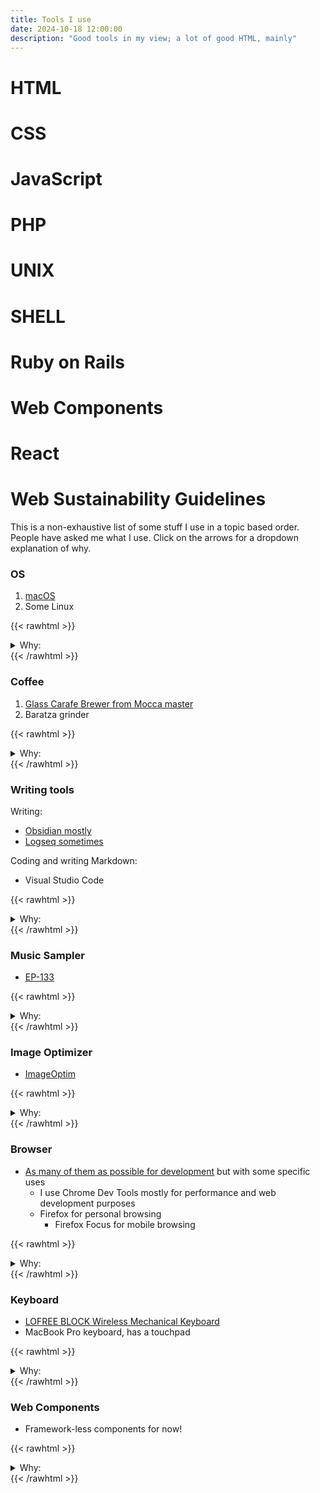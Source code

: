 ```yaml
---
title: Tools I use
date: 2024-10-18 12:00:00
description: "Good tools in my view; a lot of good HTML, mainly"
---
```


# HTML
# CSS
# JavaScript
# PHP
# UNIX
# SHELL
# Ruby on Rails
# Web Components
# React
# Web Sustainability Guidelines

This is a non-exhaustive list of some stuff I use in a topic based order. People have asked me what I use. Click on the arrows for a dropdown explanation of why.

### OS

1. [macOS](https://en.wikipedia.org/wiki/MacOS)
2. Some Linux

{{< rawhtml >}}
<details>
  <summary>Why:</summary>
    <ul>
    <li>With OSX and UNIX it is easy to install software and also use it for daily tasks</li>
    <li>Linux gives you extra powers in the cloud and containers and more!</li>
    <ul>
</details>
{{< /rawhtml >}}

### Coffee

1. [Glass Carafe Brewer from Mocca master](https://us.moccamaster.com/collections/glass-carafe-brewers/products/kb)
2. Baratza grinder 

{{< rawhtml >}}
<details>
  <summary>Why:</summary>
    <ul>
    <li>Just superb coffee</li>
    <ul>
</details>
{{< /rawhtml >}}

### Writing tools

Writing:
* [Obsidian mostly](https://obsidian.md/)
* [Logseq sometimes](https://logseq.com/)

Coding and writing Markdown:

* Visual Studio Code

{{< rawhtml >}}
<details>
  <summary>Why:</summary>
    <ul>
    <li>Fewer distractions + Hyperlinked notes!</li>
    <ul>
</details>
{{< /rawhtml >}}

### Music Sampler

* [EP-133](https://teenage.engineering/products/ep-133)

{{< rawhtml >}}
<details>
  <summary>Why:</summary>
    <ul>
    <li>Novelty and fun!</li>
    <ul>
</details>
{{< /rawhtml >}}

### Image Optimizer 

* [ImageOptim](https://imageoptim.com/)

{{< rawhtml >}}
<details>
  <summary>Why:</summary>
    <ul>
    <li>The environment</li>
    <ul>
</details>
{{< /rawhtml >}}

### Browser

* [As many of them as possible for development](https://caniuse.com) but with some specific uses 
    *   I use Chrome Dev Tools mostly for performance and web development purposes
    *   Firefox for personal browsing
        *   Firefox Focus for mobile browsing 

{{< rawhtml >}}
<details>
  <summary>Why:</summary>
    <ul>
    <li>This could be a big blog post for sure! hmmm. Cross browser support and understanding is helpful and sometime really critical. Being able to use many tools is a good skill.</li>
    <ul>
</details>
{{< /rawhtml >}}

### Keyboard 

* [LOFREE BLOCK Wireless Mechanical Keyboard](https://www.lofree.co/products/lofree-block-wireless-mechanical-keyboard-1) 
* MacBook Pro keyboard, has a touchpad

{{< rawhtml >}}
<details>
  <summary>Why:</summary>
    <ul>
    <li>Wanted a change, got a lofi experience with this mechanical keyboard!</li>
    <ul>
</details>
{{< /rawhtml >}}

### Web Components  

* Framework-less components for now!

{{< rawhtml >}}
<details>
  <summary>Why:</summary>
    <ul>
    <li>Trying to learn the core concepts first.</li>
    <ul>
</details>
{{< /rawhtml >}}